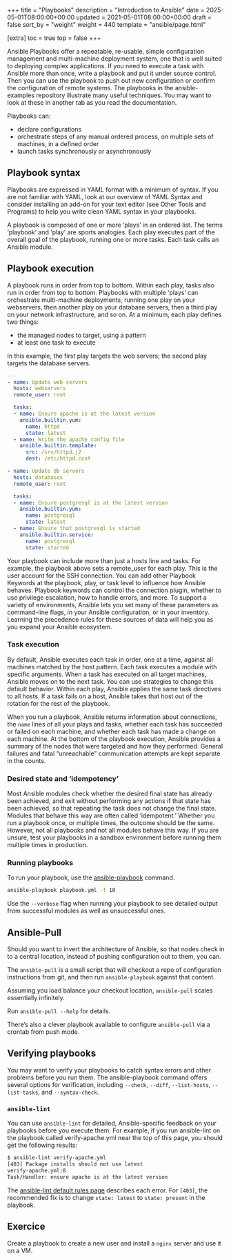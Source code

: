 +++
title = "Playbooks"
description = "Introduction to Ansible"
date = 2025-05-01T08:00:00+00:00
updated = 2021-05-01T08:00:00+00:00
draft = false
sort_by = "weight"
weight = 440
template = "ansible/page.html"

[extra]
toc = true
top = false
+++

Ansible Playbooks offer a repeatable, re-usable, simple configuration management and multi-machine deployment system, one that is well suited to deploying complex applications. If you need to execute a task with Ansible more than once, write a playbook and put it under source control. Then you can use the playbook to push out new configuration or confirm the configuration of remote systems. The playbooks in the ansible-examples repository illustrate many useful techniques. You may want to look at these in another tab as you read the documentation.

Playbooks can:
 - declare configurations
 - orchestrate steps of any manual ordered process, on multiple sets of machines, in a defined order
 - launch tasks synchronously or asynchronously

## Playbook syntax

Playbooks are expressed in YAML format with a minimum of syntax. If you are not familiar with YAML, look at our overview of YAML Syntax and consider installing an add-on for your text editor (see Other Tools and Programs) to help you write clean YAML syntax in your playbooks.

A playbook is composed of one or more ‘plays’ in an ordered list. The terms ‘playbook’ and ‘play’ are sports analogies. Each play executes part of the overall goal of the playbook, running one or more tasks. Each task calls an Ansible module.

## Playbook execution

A playbook runs in order from top to bottom. Within each play, tasks also run in order from top to bottom. Playbooks with multiple ‘plays’ can orchestrate multi-machine deployments, running one play on your webservers, then another play on your database servers, then a third play on your network infrastructure, and so on. At a minimum, each play defines two things:
 - the managed nodes to target, using a pattern
 - at least one task to execute

In this example, the first play targets the web servers; the second play targets the database servers.

```yaml
---
- name: Update web servers
  hosts: webservers
  remote_user: root

  tasks:
  - name: Ensure apache is at the latest version
    ansible.builtin.yum:
      name: httpd
      state: latest
  - name: Write the apache config file
    ansible.builtin.template:
      src: /srv/httpd.j2
      dest: /etc/httpd.conf

- name: Update db servers
  hosts: databases
  remote_user: root

  tasks:
  - name: Ensure postgresql is at the latest version
    ansible.builtin.yum:
      name: postgresql
      state: latest
  - name: Ensure that postgresql is started
    ansible.builtin.service:
      name: postgresql
      state: started
```

Your playbook can include more than just a hosts line and tasks. For example, the playbook above sets a remote_user for each play. This is the user account for the SSH connection. You can add other Playbook Keywords at the playbook, play, or task level to influence how Ansible behaves. Playbook keywords can control the connection plugin, whether to use privilege escalation, how to handle errors, and more. To support a variety of environments, Ansible lets you set many of these parameters as command-line flags, in your Ansible configuration, or in your inventory. Learning the precedence rules for these sources of data will help you as you expand your Ansible ecosystem.


### Task execution

By default, Ansible executes each task in order, one at a time, against all machines matched by the host pattern. Each task executes a module with specific arguments. When a task has executed on all target machines, Ansible moves on to the next task. You can use strategies to change this default behavior. Within each play, Ansible applies the same task directives to all hosts. If a task fails on a host, Ansible takes that host out of the rotation for the rest of the playbook.

When you run a playbook, Ansible returns information about connections, the `name` lines of all your plays and tasks, whether each task has succeeded or failed on each machine, and whether each task has made a change on each machine. At the bottom of the playbook execution, Ansible provides a summary of the nodes that were targeted and how they performed. General failures and fatal “unreachable” communication attempts are kept separate in the counts.

### Desired state and ‘idempotency’

Most Ansible modules check whether the desired final state has already been achieved, and exit without performing any actions if that state has been achieved, so that repeating the task does not change the final state. Modules that behave this way are often called ‘idempotent.’ Whether you run a playbook once, or multiple times, the outcome should be the same. However, not all playbooks and not all modules behave this way. If you are unsure, test your playbooks in a sandbox environment before running them multiple times in production.

### Running playbooks

To run your playbook, use the [ansible-playbook](https://docs.ansible.com/ansible/latest/cli/ansible-playbook.html#ansible-playbook) command.
```bash
ansible-playbook playbook.yml -f 10
```
Use the `--verbose` flag when running your playbook to see detailed output from successful modules as well as unsuccessful ones.


## Ansible-Pull

Should you want to invert the architecture of Ansible, so that nodes check in to a central location, instead of pushing configuration out to them, you can.

The `ansible-pull` is a small script that will checkout a repo of configuration instructions from git, and then run `ansible-playbook` against that content.

Assuming you load balance your checkout location, `ansible-pull` scales essentially infinitely.

Run `ansible-pull --help` for details.

There’s also a clever playbook available to configure `ansible-pull` via a crontab from push mode.


## Verifying playbooks

You may want to verify your playbooks to catch syntax errors and other problems before you run them. The ansible-playbook command offers several options for verification, including `--check`, `--diff`, `--list-hosts`, `--list-tasks`, and `--syntax-check`.

### `ansible-lint`

You can use `ansible-lint` for detailed, Ansible-specific feedback on your playbooks before you execute them. For example, if you run ansible-lint on the playbook called verify-apache.yml near the top of this page, you should get the following results:
```bash
$ ansible-lint verify-apache.yml
[403] Package installs should not use latest
verify-apache.yml:8
Task/Handler: ensure apache is at the latest version
```

The [ansible-lint default rules page](https://docs.ansible.com/ansible-lint/rules/default_rules.html) describes each error. For `[403]`, the recommended fix is to change `state: latest` to `state: present` in the playbook.


## Exercice

Create a playbook to create a new user and install a `nginx` server and use it on a VM.